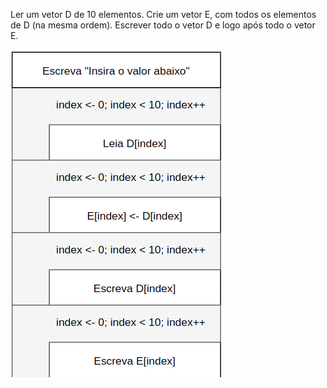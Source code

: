 
Ler um vetor D de 10 elementos. Crie um vetor E, com todos os
elementos de D (na mesma ordem). Escrever todo o vetor D e logo
após todo o vetor E.


![](https://github.com/Yxav/proglogic/blob/master/exercicios-vetor/6/6.png)


